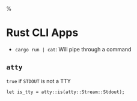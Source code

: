 %

# Rust CLI Apps

- `cargo run | cat`: Will pipe through a command

## `atty`

`true` if `STDOUT` is not a TTY

```
let is_tty = atty::is(atty::Stream::Stdout);
```
